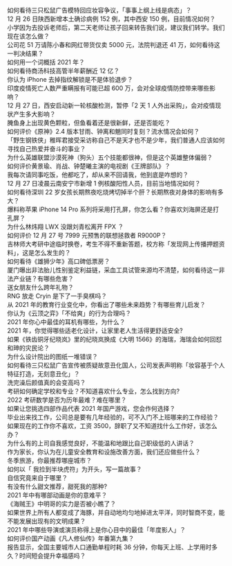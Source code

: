 如何看待三只松鼠广告模特回应妆容争议，「事事上纲上线是病态」？  
12 月 26 日陕西新增本土确诊病例 152 例，其中西安 150 例，目前情况如何？  
小学因为去投诉老师后，第二天老师让孩子回来转告我们说，建议我们转学。我们现在该怎么做？  
公司花 51 万请陈小春和网红带货仅卖 5000 元，法院判退还 41 万，如何看待这一判决结果？  
如何用一个词概括 2021 年？  
如何看待商汤科技高管半年薪酬近 12 亿？  
你认为 iPhone 去掉指纹解锁是不是体验退步？  
印度疫情死亡人数严重瞒报有可能已超  600 万，会对全球疫情防控带来哪些影响？  
12 月 27 日，西安启动新一轮核酸检测，暂停「2 天 1 人外出采购」，会对疫情现状产生多大影响？  
腌鱼身上出现黄色颗粒，但鱼看着还是很新鲜，还是否能吃？  
如何评价《原神》2.4 版本甘雨、钟离和魈同时复刻？流水情况会如何？  
「野生钢铁侠」稚晖君接受采访称自己不是天才也不是少年，我们普通人应该如何寻找自己热爱并奋斗的事业？  
为什么英雄联盟沙漠死神（狗头）五个技能都很神，但是这个英雄整体偏弱？  
如何评价黄景瑜、肖战、钟楚曦主演的电视剧《王牌部队》？  
我每次请同事吃饭，他都吃了，却从来不回请我，他到底是咋想的？  
12 月 27 日凌晨云南安宁市新增 1 例核酸阳性人员，目前当地情况如何？  
如何看待深圳 22 岁女孩长期熬夜吃烧烤切掉半个肝？长期熬夜对身体的影响有多大？  
爆料称苹果 iPhone 14 Pro 系列将采用打孔屏，你怎么看？你喜欢刘海屏还是打孔屏？  
为什么林炜翔 LWX 没跟刘青松离开 FPX ？  
如何评价 12 月 27 号 7999 元预售的联想拯救者 R9000P？  
吉林师大考研中途临时换卷，考生不得不重新答题，校方称「发现网上传播押题资料」，这是怎么发生的？  
如何看待《雄狮少年》高口碑低票房？  
厦门曝出非法胎儿性别鉴定利益链，采血工具试管来源均不清楚，如何看待这一非法产业链？有哪些危害？  
送女朋友什么跨年礼物？  
RNG 放走 Cryin 是下了一手臭棋吗？  
从 2021 年的教育行业变化中，你看出了哪些未来趋势？有哪些育儿启发？  
你认为《云顶之弈》「不给爽」的行为合理吗？  
2021 年你心中最佳的耳机有哪些，为什么？  
2021 年，你觉得哪些适老化设计，让家里老人生活得更舒适安全?  
如果《铁齿铜牙纪晓岚》里的纪晓岚换成《大明 1566》的海瑞，海瑞会如何回怼和珅的灾民论？  
为什么设计院出的图纸一堆错误？  
如何看待三只松鼠广告宣传被质疑故意丑化国人，公司发表声明称「妆容基于个人特征打造，无刻意丑化」？  
洗完澡后颜值真的会变高吗？  
考研如何确定学校和专业？不知道喜欢什么专业，怎么找到方向?  
2022 考研数学是否为历年最难？难在哪里？  
如果让您挑选四部作品代表 2021 年国产游戏，您会作何选择？  
毕业出来找工作，公司总是要有几年经验的，可不入门不上班哪来的工作经验？  
如果现在的工作你不喜欢，工资 3500，辞职了又不知道找什么工作好，该怎么办？  
为什么有的上司自我感觉良好，不能温和地跟比自己职级低的人讲话？  
作为家长，你认为在儿童安全教育和设施改善方面，我们还应做些什么？  
冬季旅游，你最推荐哪座城市？  
如何以「 我捡到半块虎符」为开头，写一篇故事？  
自信究竟来自于哪里？  
有没有什么甜文推荐，甜死我的那种?  
2021 年中有哪部动画是你的意难平？  
《海贼王》中明哥的实力是否被小瞧了？  
如果世界上所有人都变成了海豚，并自动地均匀地掉进太平洋，同时智商不变，能不能发展出现有的文明成果？  
2021 年中哪些导演或演员称得上是你心目中的最佳「年度影人」？  
如何评价国产动画《凡人修仙传》年番第九集？  
报告显示，全国主要城市人口通勤单程时耗 36 分钟，你每天上班、上学用时多久？时间短会提升幸福感吗？  
